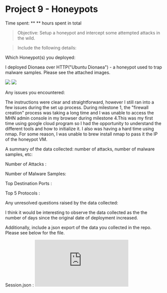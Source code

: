 
# Project 9 - Honeypots 

Time spent: **  ** hours spent in total

> Objective: Setup a honeypot and intercept some attempted attacks in the wild.

> Include the following details:

Which Honeypot(s) you deployed:

I deployed Dionaea over HTTP("Ubuntu Dionaea") - a honeypot used to trap malware samples. Please see the attached images. 

<img src='2.png'/>
<img src='1.png'/>

Any issues you encountered:

The instructions were clear and straightforward, however I still ran into a few issues during the set up process. During milestone 1, the "firewall creation" process was taking a long time and I was unable to access the MHN admin console in my browser during milestone 4.This was my first time using google cloud program so I had the opportunity to understand the different tools and how to initialize it. I also was having a hard time using nmap. For some reason, I was unable to brew install nmap to pass it the IP of the honeypot VM.


A summary of the data collected: number of attacks, number of malware samples, etc:

Number of Attacks : 

Number of Malware Samples: 

Top Destination Ports : 

Top 5 Protocols : 


Any unresolved questions raised by the data collected:

I think it would be interesting to observe the data collected as the the number of days since the original date of deployment increased. 

Additionally, include a json export of the data you collected in the repo. Please see below for the file. 

Session.json : ![alt text](https://github.com/Sudeepti-S/CodePath9/blob/master/session.json)
